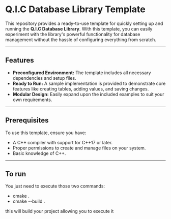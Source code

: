 # Q.I.C Database Library Template

This repository provides a ready-to-use template for quickly setting up and running the **Q.I.C Database Library**. With this template, you can easily experiment with the library's powerful functionality for database management without the hassle of configuring everything from scratch.

---

## Features

- **Preconfigured Environment:** The template includes all necessary dependencies and setup files.
- **Ready to Run:** A sample implementation is provided to demonstrate core features like creating tables, adding values, and saving changes.
- **Modular Design:** Easily expand upon the included examples to suit your own requirements.

---

## Prerequisites

To use this template, ensure you have:
- A C++ compiler with support for C++17 or later.
- Proper permissions to create and manage files on your system.
- Basic knowledge of C++.

---

## To run

You just need to execute those two commands:
- cmake .
- cmake --build .

this will build your project allowing you to execute it
